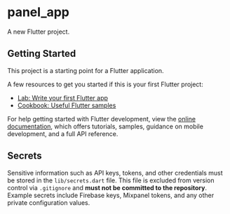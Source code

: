 # panel_app

A new Flutter project.

## Getting Started

This project is a starting point for a Flutter application.

A few resources to get you started if this is your first Flutter project:

- [Lab: Write your first Flutter app](https://docs.flutter.dev/get-started/codelab)
- [Cookbook: Useful Flutter samples](https://docs.flutter.dev/cookbook)

For help getting started with Flutter development, view the
[online documentation](https://docs.flutter.dev/), which offers tutorials,
samples, guidance on mobile development, and a full API reference.

## Secrets

Sensitive information such as API keys, tokens, and other credentials must be stored in the `lib/secrets.dart` file. This file is excluded from version control via `.gitignore` and **must not be committed to the repository**. Example secrets include Firebase keys, Mixpanel tokens, and any other private configuration values.
